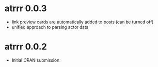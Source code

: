 # atrrr 0.0.3

* link preview cards are automatically added to posts (can be turned off)
* unified approach to parsing actor data

# atrrr 0.0.2

* Initial CRAN submission.
